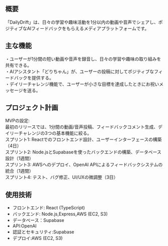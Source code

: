 ## 概要
「DailyDrift」は、日々の学習や趣味活動を1分以内の動画や音声でシェアし、ポジティブなAIフィードバックをもらえるメディアプラットフォームです。

## 主な機能
・ユーザーが1分間の短い動画や音声を録音し、日々の学習や趣味の取り組みを共有できる。  
・AIアシスタント「どりちゃん」が、ユーザーの投稿に対してポジティブなフィードバックを提供する。  
・デイリーチャレンジ機能で、ユーザーが小さな目標を達成したときにお祝いメッセージを送る。

## プロジェクト計画
MVPの設定:  
最初のリリースでは、1分間の動画/音声投稿、フィードバックコメント生成、デイリーチャレンジの3つの基本機能に絞る。  
スプリント1: Reactでのフロントエンド設計、ユーザーインターフェースの構築（4日）  
スプリント2: Node.jsとSupabaseを使ったバックエンドの構築、データベース設計（1週間）  
スプリント3: AWSへのデプロイ、OpenAI APIによるフィードバックシステムの統合（1週間）  
スプリント4: テスト、バグ修正、UI/UXの微調整（3日）

## 使用技術
- フロントエンド: React (TypeScript)
- バックエンド: Node.js,Express,AWS (EC2, S3)
- データベース：Supabase
- API:OpenAI
- 認証とセキュリティ:Supabase
- デプロイ:AWS (EC2, S3)


